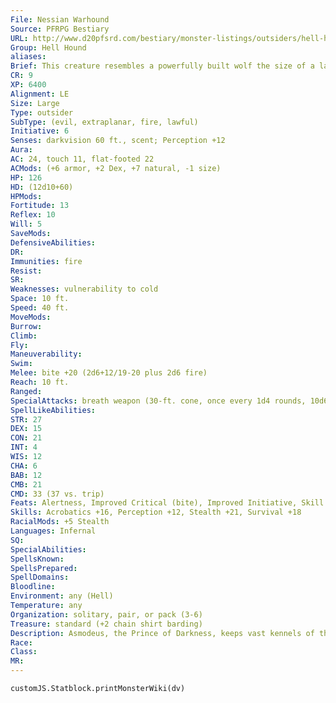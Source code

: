 ```yaml
---
File: Nessian Warhound
Source: PFRPG Bestiary
URL: http://www.d20pfsrd.com/bestiary/monster-listings/outsiders/hell-hound/nessian-hell-hound
Group: Hell Hound
aliases: 
Brief: This creature resembles a powerfully built wolf the size of a large draft horse, with ebony fur and burning, fiery red eyes.
CR: 9
XP: 6400
Alignment: LE
Size: Large
Type: outsider
SubType: (evil, extraplanar, fire, lawful)
Initiative: 6
Senses: darkvision 60 ft., scent; Perception +12
Aura: 
AC: 24, touch 11, flat-footed 22
ACMods: (+6 armor, +2 Dex, +7 natural, -1 size)
HP: 126
HD: (12d10+60)
HPMods: 
Fortitude: 13
Reflex: 10
Will: 5
SaveMods: 
DefensiveAbilities: 
DR: 
Immunities: fire
Resist: 
SR: 
Weaknesses: vulnerability to cold
Space: 10 ft.
Speed: 40 ft.
MoveMods: 
Burrow: 
Climb: 
Fly: 
Maneuverability: 
Swim: 
Melee: bite +20 (2d6+12/19-20 plus 2d6 fire)
Reach: 10 ft.
Ranged: 
SpecialAttacks: breath weapon (30-ft. cone, once every 1d4 rounds, 10d6 fire damage, Reflex DC 21 half )
SpellLikeAbilities: 
STR: 27
DEX: 15
CON: 21
INT: 4
WIS: 12
CHA: 6
BAB: 12
CMB: 21
CMD: 33 (37 vs. trip)
Feats: Alertness, Improved Critical (bite), Improved Initiative, Skill Focus (Stealth, Survival), Weapon Focus (bite)
Skills: Acrobatics +16, Perception +12, Stealth +21, Survival +18
RacialMods: +5 Stealth
Languages: Infernal
SQ: 
SpecialAbilities: 
SpellsKnown: 
SpellsPrepared: 
SpellDomains: 
Bloodline: 
Environment: any (Hell)
Temperature: any
Organization: solitary, pair, or pack (3-6)
Treasure: standard (+2 chain shirt barding)
Description: Asmodeus, the Prince of Darkness, keeps vast kennels of these brutal warhounds beneath his palace in Nessus. All are fitted with shirts of fire-scorched barding, and the loyal beasts obey their master perfectly. Nessian warhounds are tireless and relentless trackers, pursuing enemies of Asmodeus to the far corners of Hell and beyond. Once Asmodeus sets them to a task, they do not quit until either the task is complete or they are dead. They are fearsome, snarling horrors in combat.
Race: 
Class: 
MR: 
---
```

```dataviewjs
customJS.Statblock.printMonsterWiki(dv)
```
